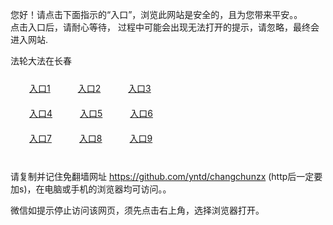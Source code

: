 您好！请点击下面指示的“入口”，浏览此网站是安全的，且为您带来平安。。 <br/>
点击入口后，请耐心等待， 过程中可能会出现无法打开的提示，请忽略，最终会进入网站. </br>

法轮大法在长春<br/>
<div style="padding:10px"><a style="margin:20px" target="_blank" href="https://d3dh8xs1pf1x06.cloudfront.net/2Qpsp?yemgj" id="ccLink1" rel="nofollow">入口1</a> <a target="_blank" style="margin:20px" href="https://d2dkz44nqedetx.cloudfront.net/2Qpsp?qzxcr" id="ccLink2" rel="nofollow">入口2</a> <a style="margin:20px" target="_blank" href="https://d3f0j7r1tsdng9.cloudfront.net/2Qpsp?rlfuymca" id="ccLink3" rel="nofollow">入口3</a></div>

<div style="padding:10px" ><a style="margin:20px" target="_blank" href="https://d3dh8xs1pf1x06.cloudfront.net/2Qpsp?yemgj" id="ccLink4" rel="nofollow">入口4</a> <a style="margin:20px" href="https://d2dkz44nqedetx.cloudfront.net/2Qpsp?qzxcr" target="_blank" id="ccLink5" rel="nofollow">入口5</a> <a style="margin:20px" href="https://d3f0j7r1tsdng9.cloudfront.net/2Qpsp?rlfuymca" target="_blank" id="ccLink6" rel="nofollow">入口6</a></div>

<div style="padding:10px"><a style="margin:20px" target="_blank" href="https://d3dh8xs1pf1x06.cloudfront.net/2Qpsp?yemgj" id="ccLink7" rel="nofollow">入口7</a> <a style="margin:20px" href="https://d2dkz44nqedetx.cloudfront.net/2Qpsp?qzxcr" target="_blank" id="ccLink8" rel="nofollow">入口8</a> <a style="margin:20px" target="_blank" href="https://d3f0j7r1tsdng9.cloudfront.net/2Qpsp?rlfuymca" id="ccLink9" rel="nofollow">入口9</a></div>

<br/>



请复制并记住免翻墙网址 https://github.com/yntd/changchunzx (http后一定要加s)，在电脑或手机的浏览器均可访问。。<br/>

微信如提示停止访问该网页，须先点击右上角，选择浏览器打开。
